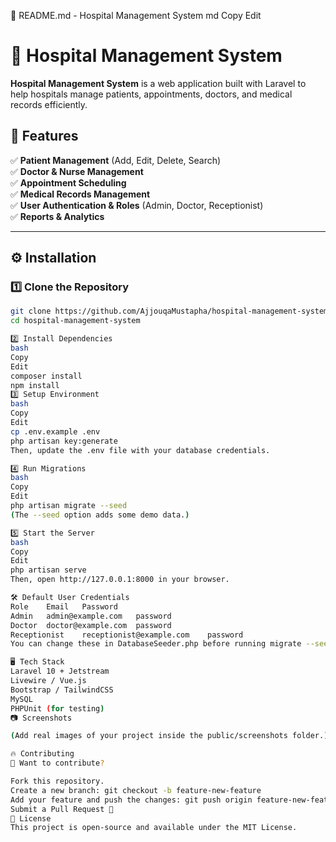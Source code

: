 📌 README.md - Hospital Management System
md
Copy
Edit
# 🏥 Hospital Management System

**Hospital Management System** is a web application built with Laravel to help hospitals manage patients, appointments, doctors, and medical records efficiently.

## 🚀 Features

✅ **Patient Management** (Add, Edit, Delete, Search)  
✅ **Doctor & Nurse Management**  
✅ **Appointment Scheduling**  
✅ **Medical Records Management**  
✅ **User Authentication & Roles** (Admin, Doctor, Receptionist)  
✅ **Reports & Analytics**  

---

## ⚙️ Installation

### 1️⃣ **Clone the Repository**
```bash
git clone https://github.com/AjjouqaMustapha/hospital-management-system.git
cd hospital-management-system

2️⃣ Install Dependencies
bash
Copy
Edit
composer install
npm install
3️⃣ Setup Environment
bash
Copy
Edit
cp .env.example .env
php artisan key:generate
Then, update the .env file with your database credentials.

4️⃣ Run Migrations
bash
Copy
Edit
php artisan migrate --seed
(The --seed option adds some demo data.)

5️⃣ Start the Server
bash
Copy
Edit
php artisan serve
Then, open http://127.0.0.1:8000 in your browser.

🛠️ Default User Credentials
Role	Email	Password
Admin	admin@example.com	password
Doctor	doctor@example.com	password
Receptionist	receptionist@example.com	password
You can change these in DatabaseSeeder.php before running migrate --seed.

🖥️ Tech Stack
Laravel 10 + Jetstream
Livewire / Vue.js
Bootstrap / TailwindCSS
MySQL
PHPUnit (for testing)
📷 Screenshots

(Add real images of your project inside the public/screenshots folder.)

🔥 Contributing
🔹 Want to contribute?

Fork this repository.
Create a new branch: git checkout -b feature-new-feature
Add your feature and push the changes: git push origin feature-new-feature
Submit a Pull Request 🎉
📄 License
This project is open-source and available under the MIT License.
